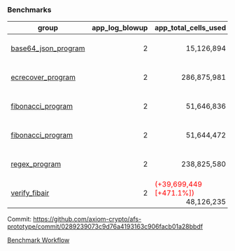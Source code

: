 ### Benchmarks
| group | app_log_blowup | app_total_cells_used | app_total_cycles | app_total_proof_time_ms | leaf_log_blowup | leaf_total_cells_used | leaf_total_cycles | leaf_total_proof_time_ms | instance | alloc |
|---|---|---|---|---|---|---|---|---|---|---|
| [ base64_json_program ](https://github.com/axiom-crypto/afs-prototype/blob/gh-pages/benchmarks/individual/base64_json-2-2-64cpu-linux-arm64-mimalloc.md) | <div style='text-align: right'> 2 </div>  | <div style='text-align: right'> 15,126,894 </div>  | <div style='text-align: right'> 217,353 </div>  | <span style='color: red'>(+47.0 [+1.8%])</span><div style='text-align: right'> 2,660.0 </div>  | <div style='text-align: right'> 2 </div>  | <span style='color: red'>(+585,819,534 [+199.0%])</span><div style='text-align: right'> 880,182,815 </div>  | <span style='color: red'>(+835 [+0.0%])</span><div style='text-align: right'> 6,775,464 </div>  | <span style='color: red'>(+14,902.0 [+42.8%])</span><div style='text-align: right'> 49,736.0 </div>  | 64cpu-linux-arm64 | mimalloc |
| [ ecrecover_program ](https://github.com/axiom-crypto/afs-prototype/blob/gh-pages/benchmarks/individual/ecrecover-2-2-64cpu-linux-arm64-mimalloc.md) | <div style='text-align: right'> 2 </div>  | <div style='text-align: right'> 286,875,981 </div>  | <div style='text-align: right'> 5,232,849 </div>  | <span style='color: red'>(+24.0 [+0.1%])</span><div style='text-align: right'> 26,337.0 </div>  | <div style='text-align: right'> - </div>  | <div style='text-align: right'> - </div>  | <div style='text-align: right'> - </div>  | <div style='text-align: right'> - </div>  | 64cpu-linux-arm64 | mimalloc |
| [ fibonacci_program ](https://github.com/axiom-crypto/afs-prototype/blob/gh-pages/benchmarks/individual/fibonacci-2-2-64cpu-linux-arm64-mimalloc.md) | <div style='text-align: right'> 2 </div>  | <div style='text-align: right'> 51,646,836 </div>  | <div style='text-align: right'> 1,500,219 </div>  | <span style='color: red'>(+36.0 [+0.5%])</span><div style='text-align: right'> 6,652.0 </div>  | <div style='text-align: right'> 2 </div>  | <span style='color: red'>(+317,447,438 [+221.0%])</span><div style='text-align: right'> 461,057,877 </div>  | <span style='color: red'>(+736 [+0.0%])</span><div style='text-align: right'> 3,506,609 </div>  | <span style='color: red'>(+18,075.0 [+102.5%])</span><div style='text-align: right'> 35,703.0 </div>  | 64cpu-linux-arm64 | mimalloc |
| [ fibonacci_program ](https://github.com/axiom-crypto/afs-prototype/blob/gh-pages/benchmarks/individual/fibonacci-2-2-64cpu-linux-x64-jemalloc.md) | <div style='text-align: right'> 2 </div>  | <div style='text-align: right'> 51,644,472 </div>  | <div style='text-align: right'> 1,500,219 </div>  | <span style='color: red'>(+23.0 [+0.3%])</span><div style='text-align: right'> 6,863.0 </div>  | <div style='text-align: right'> 2 </div>  | <span style='color: red'>(+317,439,378 [+221.0%])</span><div style='text-align: right'> 461,048,977 </div>  | <div style='text-align: right'> 3,505,677 </div>  | <span style='color: red'>(+16,360.0 [+85.1%])</span><div style='text-align: right'> 35,576.0 </div>  | 64cpu-linux-x64 | jemalloc |
| [ regex_program ](https://github.com/axiom-crypto/afs-prototype/blob/gh-pages/benchmarks/individual/regex-2-2-64cpu-linux-arm64-mimalloc.md) | <div style='text-align: right'> 2 </div>  | <div style='text-align: right'> 238,825,580 </div>  | <div style='text-align: right'> 4,181,343 </div>  | <span style='color: green'>(-336.0 [-1.2%])</span><div style='text-align: right'> 27,157.0 </div>  | <div style='text-align: right'> 2 </div>  | <span style='color: red'>(+625,612,657 [+198.7%])</span><div style='text-align: right'> 940,449,749 </div>  | <div style='text-align: right'> 7,309,670 </div>  | <span style='color: red'>(+34,401.0 [+95.0%])</span><div style='text-align: right'> 70,631.0 </div>  | 64cpu-linux-arm64 | mimalloc |
| [ verify_fibair ](https://github.com/axiom-crypto/afs-prototype/blob/gh-pages/benchmarks/individual/verify_fibair-2-2-64cpu-linux-arm64-mimalloc.md) | <div style='text-align: right'> 2 </div>  | <span style='color: red'>(+39,699,449 [+471.1%])</span><div style='text-align: right'> 48,126,235 </div>  | <span style='color: green'>(-11 [-0.0%])</span><div style='text-align: right'> 198,551 </div>  | <span style='color: red'>(+4,099.0 [+253.5%])</span><div style='text-align: right'> 5,716.0 </div>  | <div style='text-align: right'> - </div>  | <div style='text-align: right'> - </div>  | <div style='text-align: right'> - </div>  | <div style='text-align: right'> - </div>  | 64cpu-linux-arm64 | mimalloc |


Commit: https://github.com/axiom-crypto/afs-prototype/commit/0289239073c9d76a4193163c906facb01a28bbdf

[Benchmark Workflow](https://github.com/axiom-crypto/afs-prototype/actions/runs/12146585763)
